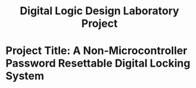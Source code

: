 <h1 align='center'> Digital Logic Design Laboratory Project </h1>

# Project Title: A Non-Microcontroller Password Resettable Digital Locking System


